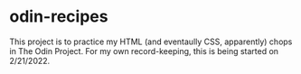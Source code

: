 # odin-recipes

This project is to practice my HTML (and eventaully CSS, apparently) chops in The Odin Project. For my own record-keeping, this is being started on 2/21/2022.